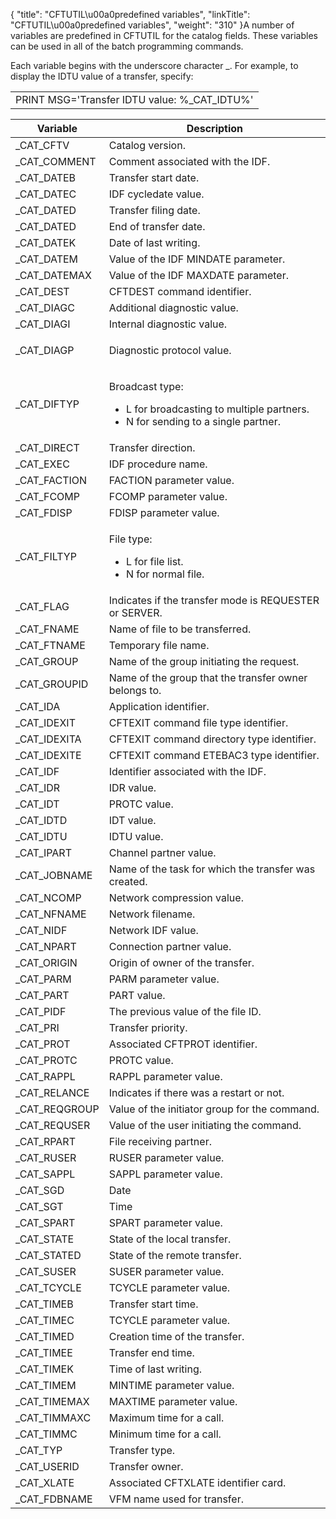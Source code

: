 {
    "title": "CFTUTIL\u00a0predefined variables",
    "linkTitle": "CFTUTIL\u00a0predefined variables",
    "weight": "310"
}A number of variables are predefined in CFTUTIL for the catalog fields. These variables can be used in all of the batch programming commands.

Each variable begins with the underscore character \_. For example, to display the IDTU value of a transfer, specify:

<table cellspacing="0">
   <col/>
   <tbody>
      <tr>
         <td>PRINT MSG='Transfer IDTU value: %_CAT_IDTU%'         </td>
      </tr>
   </tbody>
</table>

<table cellspacing="0">
   <col/>
   <col/>
   <thead>
      <tr>
         <th>Variable </th>
         <th>Description</th>
      </tr>
   </thead>
   <tbody>
      <tr>
         <td>_CAT_CFTV         </td>
         <td>Catalog version.         </td>
      </tr>
      <tr>
         <td>_CAT_COMMENT         </td>
         <td>Comment associated with the IDF.         </td>
      </tr>
      <tr>
         <td>_CAT_DATEB         </td>
         <td>Transfer start date.         </td>
      </tr>
      <tr>
         <td>_CAT_DATEC         </td>
         <td>IDF cycledate value.         </td>
      </tr>
      <tr>
         <td>_CAT_DATED         </td>
         <td>Transfer filing date.         </td>
      </tr>
      <tr>
         <td>_CAT_DATED         </td>
         <td>End of transfer date.         </td>
      </tr>
      <tr>
         <td>_CAT_DATEK         </td>
         <td>Date of last writing.         </td>
      </tr>
      <tr>
         <td>_CAT_DATEM         </td>
         <td>Value of the IDF MINDATE parameter.         </td>
      </tr>
      <tr>
         <td>_CAT_DATEMAX         </td>
         <td>Value of the IDF MAXDATE parameter.         </td>
      </tr>
      <tr>
         <td>_CAT_DEST         </td>
         <td>CFTDEST command identifier.          </td>
      </tr>
      <tr>
         <td>_CAT_DIAGC         </td>
         <td>Additional diagnostic value.         </td>
      </tr>
      <tr>
         <td>_CAT_DIAGI         </td>
         <td>Internal diagnostic value.         </td>
      </tr>
      <tr>
         <td>_CAT_DIAGP         </td>
         <td>
            <p>Diagnostic protocol value.</p>
         </td>
      </tr>
      <tr>
         <td>_CAT_DIFTYP         </td>
         <td>
            <p>Broadcast type: </p>
            <ul>
               <li>L for broadcasting to
multiple partners.
               </li>
               <li>N for sending to a single partner.               </li>
            </ul>
         </td>
      </tr>
      <tr>
         <td>_CAT_DIRECT         </td>
         <td>Transfer direction.         </td>
      </tr>
      <tr>
         <td>_CAT_EXEC         </td>
         <td>IDF procedure name.         </td>
      </tr>
      <tr>
         <td>_CAT_FACTION         </td>
         <td>FACTION parameter value.         </td>
      </tr>
      <tr>
         <td>_CAT_FCOMP         </td>
         <td>FCOMP parameter value.         </td>
      </tr>
      <tr>
         <td>_CAT_FDISP         </td>
         <td>FDISP parameter value.         </td>
      </tr>
      <tr>
         <td>_CAT_FILTYP         </td>
         <td>
            <p>File type:</p>
            <ul>
               <li>L for file list.               </li>
               <li>N for normal file.               </li>
            </ul>
         </td>
      </tr>
      <tr>
         <td>_CAT_FLAG         </td>
         <td>Indicates if the transfer mode is REQUESTER or SERVER.         </td>
      </tr>
      <tr>
         <td>_CAT_FNAME         </td>
         <td>Name of file to be transferred.         </td>
      </tr>
      <tr>
         <td>_CAT_FTNAME         </td>
         <td>Temporary file name.         </td>
      </tr>
      <tr>
         <td>_CAT_GROUP         </td>
         <td>Name of the group initiating the request.         </td>
      </tr>
      <tr>
         <td>_CAT_GROUPID         </td>
         <td>Name of the group that the transfer owner  belongs to.         </td>
      </tr>
      <tr>
         <td>_CAT_IDA         </td>
         <td>Application identifier.         </td>
      </tr>
      <tr>
         <td>_CAT_IDEXIT         </td>
         <td>CFTEXIT command file type identifier.         </td>
      </tr>
      <tr>
         <td>_CAT_IDEXITA         </td>
         <td>CFTEXIT command directory type identifier.         </td>
      </tr>
      <tr>
         <td>_CAT_IDEXITE         </td>
         <td>CFTEXIT command ETEBAC3 type identifier.         </td>
      </tr>
      <tr>
         <td>_CAT_IDF         </td>
         <td>Identifier associated with the IDF.         </td>
      </tr>
      <tr>
         <td>_CAT_IDR         </td>
         <td>IDR value.         </td>
      </tr>
      <tr>
         <td>_CAT_IDT         </td>
         <td>PROTC value.         </td>
      </tr>
      <tr>
         <td>_CAT_IDTD         </td>
         <td>IDT value.         </td>
      </tr>
      <tr>
         <td>_CAT_IDTU         </td>
         <td>IDTU value.         </td>
      </tr>
      <tr>
         <td>_CAT_IPART         </td>
         <td>Channel partner value.         </td>
      </tr>
      <tr>
         <td>_CAT_JOBNAME         </td>
         <td>Name of the task for which the transfer was created.         </td>
      </tr>
      <tr>
         <td>_CAT_NCOMP         </td>
         <td>Network compression value.         </td>
      </tr>
      <tr>
         <td>_CAT_NFNAME         </td>
         <td>Network filename.         </td>
      </tr>
      <tr>
         <td>_CAT_NIDF         </td>
         <td>Network IDF value.         </td>
      </tr>
      <tr>
         <td>_CAT_NPART         </td>
         <td>Connection partner value.         </td>
      </tr>
      <tr>
         <td>_CAT_ORIGIN         </td>
         <td>Origin of owner of the transfer.         </td>
      </tr>
      <tr>
         <td>_CAT_PARM         </td>
         <td>PARM parameter value.         </td>
      </tr>
      <tr>
         <td>_CAT_PART         </td>
         <td>PART value.         </td>
      </tr>
      <tr>
         <td>_CAT_PIDF         </td>
         <td>The previous value of the file ID.         </td>
      </tr>
      <tr>
         <td>_CAT_PRI         </td>
         <td>Transfer priority.         </td>
      </tr>
      <tr>
         <td>_CAT_PROT         </td>
         <td>Associated CFTPROT identifier.         </td>
      </tr>
      <tr>
         <td>_CAT_PROTC         </td>
         <td>PROTC value.         </td>
      </tr>
      <tr>
         <td>_CAT_RAPPL         </td>
         <td>RAPPL parameter value.         </td>
      </tr>
      <tr>
         <td>_CAT_RELANCE         </td>
         <td>Indicates if there was a restart or not.         </td>
      </tr>
      <tr>
         <td>_CAT_REQGROUP         </td>
         <td>Value of the initiator group for the command.         </td>
      </tr>
      <tr>
         <td>_CAT_REQUSER         </td>
         <td>Value of the user initiating the command.         </td>
      </tr>
      <tr>
         <td>_CAT_RPART         </td>
         <td>File receiving partner.         </td>
      </tr>
      <tr>
         <td>_CAT_RUSER         </td>
         <td>RUSER parameter value.         </td>
      </tr>
      <tr>
         <td>_CAT_SAPPL         </td>
         <td>SAPPL parameter value.         </td>
      </tr>
      <tr>
         <td>_CAT_SGD         </td>
         <td>Date          </td>
      </tr>
      <tr>
         <td>_CAT_SGT         </td>
         <td>Time          </td>
      </tr>
      <tr>
         <td>_CAT_SPART         </td>
         <td>SPART parameter value.         </td>
      </tr>
      <tr>
         <td>_CAT_STATE         </td>
         <td>State of the local transfer.         </td>
      </tr>
      <tr>
         <td>_CAT_STATED         </td>
         <td>State of the remote transfer.         </td>
      </tr>
      <tr>
         <td>_CAT_SUSER         </td>
         <td>SUSER parameter value.         </td>
      </tr>
      <tr>
         <td>_CAT_TCYCLE         </td>
         <td> TCYCLE parameter value.         </td>
      </tr>
      <tr>
         <td>_CAT_TIMEB         </td>
         <td>Transfer start time.         </td>
      </tr>
      <tr>
         <td>_CAT_TIMEC         </td>
         <td>TCYCLE parameter value.<span> </span>         </td>
      </tr>
      <tr>
         <td>_CAT_TIMED         </td>
         <td>Creation time of the transfer.         </td>
      </tr>
      <tr>
         <td>_CAT_TIMEE         </td>
         <td>Transfer end time.         </td>
      </tr>
      <tr>
         <td>_CAT_TIMEK         </td>
         <td>Time of last writing.         </td>
      </tr>
      <tr>
         <td>_CAT_TIMEM         </td>
         <td>MINTIME parameter value.         </td>
      </tr>
      <tr>
         <td>_CAT_TIMEMAX         </td>
         <td>MAXTIME parameter value.         </td>
      </tr>
      <tr>
         <td>_CAT_TIMMAXC         </td>
         <td>Maximum time for a call.         </td>
      </tr>
      <tr>
         <td>_CAT_TIMMC         </td>
         <td>Minimum time for a call.         </td>
      </tr>
      <tr>
         <td>_CAT_TYP         </td>
         <td>Transfer type.         </td>
      </tr>
      <tr>
         <td>_CAT_USERID         </td>
         <td>Transfer owner.         </td>
      </tr>
      <tr>
         <td>_CAT_XLATE         </td>
         <td>Associated CFTXLATE identifier card.         </td>
      </tr>
      <tr>
         <td>_CAT_FDBNAME         </td>
         <td>VFM name used for transfer.         </td>
      </tr>
   </tbody>
</table>
